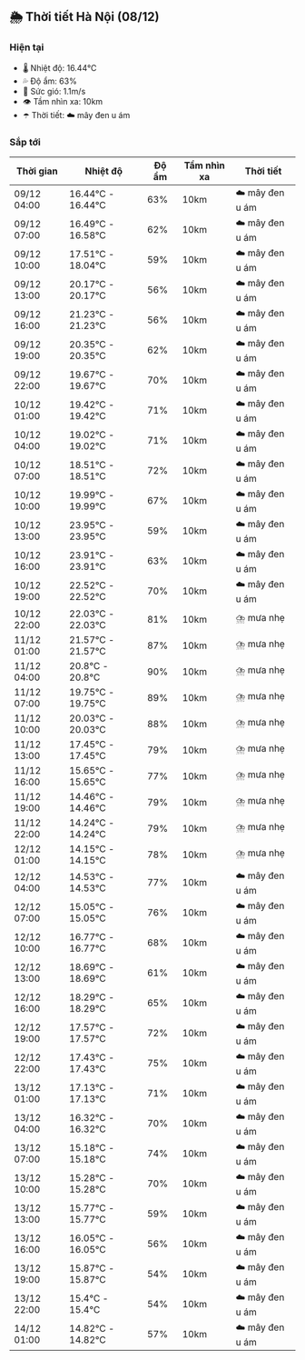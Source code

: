 ## 🌦️ Thời tiết Hà Nội (08/12)

### Hiện tại

- 🌡️ Nhiệt độ: 16.44℃
- 💦 Độ ẩm: 63%
- 💨 Sức gió: 1.1m/s
- 👁️ Tầm nhìn xa: 10km
- ☂️ Thời tiết: ☁️ mây đen u ám

### Sắp tới

| Thời gian | Nhiệt độ | Độ ẩm | Tầm nhìn xa | Thời tiết |
| --- | --- | --- | --- | --- |
| 09/12 04:00 | 16.44℃ - 16.44℃ | 63% | 10km | ☁️ mây đen u ám |
| 09/12 07:00 | 16.49℃ - 16.58℃ | 62% | 10km | ☁️ mây đen u ám |
| 09/12 10:00 | 17.51℃ - 18.04℃ | 59% | 10km | ☁️ mây đen u ám |
| 09/12 13:00 | 20.17℃ - 20.17℃ | 56% | 10km | ☁️ mây đen u ám |
| 09/12 16:00 | 21.23℃ - 21.23℃ | 56% | 10km | ☁️ mây đen u ám |
| 09/12 19:00 | 20.35℃ - 20.35℃ | 62% | 10km | ☁️ mây đen u ám |
| 09/12 22:00 | 19.67℃ - 19.67℃ | 70% | 10km | ☁️ mây đen u ám |
| 10/12 01:00 | 19.42℃ - 19.42℃ | 71% | 10km | ☁️ mây đen u ám |
| 10/12 04:00 | 19.02℃ - 19.02℃ | 71% | 10km | ☁️ mây đen u ám |
| 10/12 07:00 | 18.51℃ - 18.51℃ | 72% | 10km | ☁️ mây đen u ám |
| 10/12 10:00 | 19.99℃ - 19.99℃ | 67% | 10km | ☁️ mây đen u ám |
| 10/12 13:00 | 23.95℃ - 23.95℃ | 59% | 10km | ☁️ mây đen u ám |
| 10/12 16:00 | 23.91℃ - 23.91℃ | 63% | 10km | ☁️ mây đen u ám |
| 10/12 19:00 | 22.52℃ - 22.52℃ | 70% | 10km | ☁️ mây đen u ám |
| 10/12 22:00 | 22.03℃ - 22.03℃ | 81% | 10km | ⛈️ mưa nhẹ |
| 11/12 01:00 | 21.57℃ - 21.57℃ | 87% | 10km | ⛈️ mưa nhẹ |
| 11/12 04:00 | 20.8℃ - 20.8℃ | 90% | 10km | ⛈️ mưa nhẹ |
| 11/12 07:00 | 19.75℃ - 19.75℃ | 89% | 10km | ⛈️ mưa nhẹ |
| 11/12 10:00 | 20.03℃ - 20.03℃ | 88% | 10km | ⛈️ mưa nhẹ |
| 11/12 13:00 | 17.45℃ - 17.45℃ | 79% | 10km | ⛈️ mưa nhẹ |
| 11/12 16:00 | 15.65℃ - 15.65℃ | 77% | 10km | ⛈️ mưa nhẹ |
| 11/12 19:00 | 14.46℃ - 14.46℃ | 79% | 10km | ⛈️ mưa nhẹ |
| 11/12 22:00 | 14.24℃ - 14.24℃ | 79% | 10km | ⛈️ mưa nhẹ |
| 12/12 01:00 | 14.15℃ - 14.15℃ | 78% | 10km | ⛈️ mưa nhẹ |
| 12/12 04:00 | 14.53℃ - 14.53℃ | 77% | 10km | ☁️ mây đen u ám |
| 12/12 07:00 | 15.05℃ - 15.05℃ | 76% | 10km | ☁️ mây đen u ám |
| 12/12 10:00 | 16.77℃ - 16.77℃ | 68% | 10km | ☁️ mây đen u ám |
| 12/12 13:00 | 18.69℃ - 18.69℃ | 61% | 10km | ☁️ mây đen u ám |
| 12/12 16:00 | 18.29℃ - 18.29℃ | 65% | 10km | ☁️ mây đen u ám |
| 12/12 19:00 | 17.57℃ - 17.57℃ | 72% | 10km | ☁️ mây đen u ám |
| 12/12 22:00 | 17.43℃ - 17.43℃ | 75% | 10km | ☁️ mây đen u ám |
| 13/12 01:00 | 17.13℃ - 17.13℃ | 71% | 10km | ☁️ mây đen u ám |
| 13/12 04:00 | 16.32℃ - 16.32℃ | 70% | 10km | ☁️ mây đen u ám |
| 13/12 07:00 | 15.18℃ - 15.18℃ | 74% | 10km | ☁️ mây đen u ám |
| 13/12 10:00 | 15.28℃ - 15.28℃ | 70% | 10km | ☁️ mây đen u ám |
| 13/12 13:00 | 15.77℃ - 15.77℃ | 59% | 10km | ☁️ mây đen u ám |
| 13/12 16:00 | 16.05℃ - 16.05℃ | 56% | 10km | ☁️ mây đen u ám |
| 13/12 19:00 | 15.87℃ - 15.87℃ | 54% | 10km | ☁️ mây đen u ám |
| 13/12 22:00 | 15.4℃ - 15.4℃ | 54% | 10km | ☁️ mây đen u ám |
| 14/12 01:00 | 14.82℃ - 14.82℃ | 57% | 10km | ☁️ mây đen u ám |
